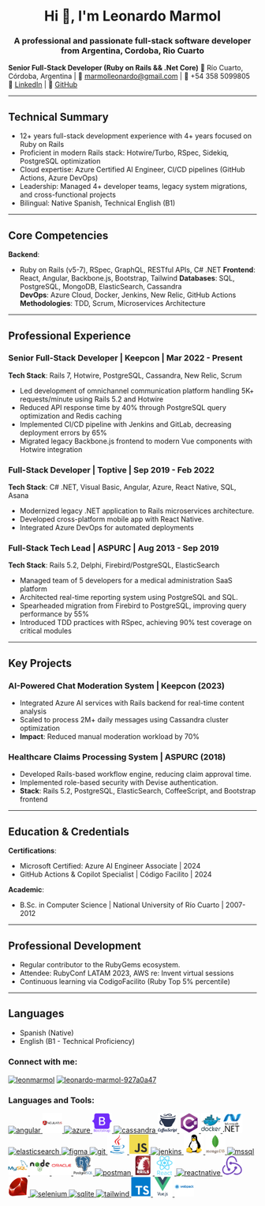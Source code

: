 <h1 align="center">Hi 👋, I'm Leonardo Marmol</h1>
<h3 align="center">A professional and passionate full-stack software developer from Argentina, Cordoba, Rio Cuarto</h3>

**Senior Full-Stack Developer (Ruby on Rails && .Net Core)**
📍 Río Cuarto, Córdoba, Argentina | 📧 marmolleonardo@gmail.com | 📱 +54 358 5099805  
🔗 [LinkedIn](https://www.linkedin.com/in/leonardo-marmol-927a0a47/) | 🐙 [GitHub](https://github.com/marmolleonardo)

---

## **Technical Summary**  
- 12+ years full-stack development experience with 4+ years focused on Ruby on Rails  
- Proficient in modern Rails stack: Hotwire/Turbo, RSpec, Sidekiq, PostgreSQL optimization  
- Cloud expertise: Azure Certified AI Engineer, CI/CD pipelines (GitHub Actions, Azure DevOps)  
- Leadership: Managed 4+ developer teams, legacy system migrations, and cross-functional projects  
- Bilingual: Native Spanish, Technical English (B1)  

---

## **Core Competencies**  
**Backend**:  
- Ruby on Rails (v5-7), RSpec, GraphQL, RESTful APIs, C# .NET
**Frontend**: React, Angular, Backbone.js, Bootstrap, Tailwind
**Databases**: SQL, PostgreSQL, MongoDB, ElasticSearch, Cassandra  
**DevOps**: Azure Cloud, Docker, Jenkins, New Relic, GitHub Actions  
**Methodologies**: TDD, Scrum, Microservices Architecture

---

## **Professional Experience**  

### **Senior Full-Stack Developer** | Keepcon | Mar 2022 - Present  
**Tech Stack**: Rails 7, Hotwire, PostgreSQL, Cassandra, New Relic, Scrum  
- Led development of omnichannel communication platform handling 5K+ requests/minute using Rails 5.2 and Hotwire  
- Reduced API response time by 40% through PostgreSQL query optimization and Redis caching  
- Implemented CI/CD pipeline with Jenkins and GitLab, decreasing deployment errors by 65%  
- Migrated legacy Backbone.js frontend to modern Vue components with Hotwire integration  

### **Full-Stack Developer** | Toptive | Sep 2019 - Feb 2022  
**Tech Stack**: C# .NET, Visual Basic, Angular, Azure, React Native, SQL, Asana
- Modernized legacy .NET application to Rails microservices architecture.
- Developed cross-platform mobile app with React Native.
- Integrated Azure DevOps for automated deployments

### **Full-Stack Tech Lead** | ASPURC | Aug 2013 - Sep 2019  
**Tech Stack**: Rails 5.2, Delphi, Firebird/PostgreSQL, ElasticSearch  
- Managed team of 5 developers for a medical administration SaaS platform  
- Architected real-time reporting system using PostgreSQL and SQL.
- Spearheaded migration from Firebird to PostgreSQL, improving query performance by 55%  
- Introduced TDD practices with RSpec, achieving 90% test coverage on critical modules  

---

## **Key Projects**  

### **AI-Powered Chat Moderation System** | Keepcon (2023)  
- Integrated Azure AI services with Rails backend for real-time content analysis  
- Scaled to process 2M+ daily messages using Cassandra cluster optimization  
- **Impact**: Reduced manual moderation workload by 70%  

### **Healthcare Claims Processing System** | ASPURC (2018)  
- Developed Rails-based workflow engine, reducing claim approval time.
- Implemented role-based security with Devise authentication.
- **Stack**: Rails 5.2, PostgreSQL, ElasticSearch, CoffeeScript, and Bootstrap frontend  

---

## **Education & Credentials**  
**Certifications**:  
- Microsoft Certified: Azure AI Engineer Associate | 2024  
- GitHub Actions & Copilot Specialist | Código Facilito | 2024  

**Academic**:  
- B.Sc. in Computer Science | National University of Río Cuarto | 2007-2012  

---

## **Professional Development**  
- Regular contributor to the RubyGems ecosystem.
- Attendee: RubyConf LATAM 2023, AWS re: Invent virtual sessions
- Continuous learning via CodigoFacilito (Ruby Top 5% percentile)

---

## **Languages**  
- Spanish (Native)  
- English (B1 - Technical Proficiency)

<h3 align="left">Connect with me:</h3>
<p align="left">
<a href="https://dev.to/leonmarmol" target="blank"><img align="center" src="https://raw.githubusercontent.com/rahuldkjain/github-profile-readme-generator/master/src/images/icons/Social/devto.svg" alt="leonmarmol" height="30" width="40" /></a>
<a href="https://linkedin.com/in/leonardo-marmol-927a0a47" target="blank"><img align="center" src="https://raw.githubusercontent.com/rahuldkjain/github-profile-readme-generator/master/src/images/icons/Social/linked-in-alt.svg" alt="leonardo-marmol-927a0a47" height="30" width="40" /></a>
</p>

<h3 align="left">Languages and Tools:</h3>
<p align="left"> <a href="https://angular.io" target="_blank" rel="noreferrer"> <img src="https://angular.io/assets/images/logos/angular/angular.svg" alt="angular" width="40" height="40"/> </a> <a href="https://angular.io" target="_blank" rel="noreferrer"> <img src="https://raw.githubusercontent.com/devicons/devicon/master/icons/angularjs/angularjs-original-wordmark.svg" alt="angularjs" width="40" height="40"/> </a> <a href="https://azure.microsoft.com/en-in/" target="_blank" rel="noreferrer"> <img src="https://www.vectorlogo.zone/logos/microsoft_azure/microsoft_azure-icon.svg" alt="azure" width="40" height="40"/> </a> <a href="https://getbootstrap.com" target="_blank" rel="noreferrer"> <img src="https://raw.githubusercontent.com/devicons/devicon/master/icons/bootstrap/bootstrap-plain-wordmark.svg" alt="bootstrap" width="40" height="40"/> </a> <a href="https://cassandra.apache.org/" target="_blank" rel="noreferrer"> <img src="https://www.vectorlogo.zone/logos/apache_cassandra/apache_cassandra-icon.svg" alt="cassandra" width="40" height="40"/> </a> <a href="https://offeescript.org" target="_blank" rel="noreferrer"> <img src="https://raw.githubusercontent.com/devicons/devicon/master/icons/coffeescript/coffeescript-original-wordmark.svg" alt="coffeescript" width="40" height="40"/> </a> <a href="https://www.w3schools.com/cs/" target="_blank" rel="noreferrer"> <img src="https://raw.githubusercontent.com/devicons/devicon/master/icons/csharp/csharp-original.svg" alt="csharp" width="40" height="40"/> </a> <a href="https://www.docker.com/" target="_blank" rel="noreferrer"> <img src="https://raw.githubusercontent.com/devicons/devicon/master/icons/docker/docker-original-wordmark.svg" alt="docker" width="40" height="40"/> </a> <a href="https://dotnet.microsoft.com/" target="_blank" rel="noreferrer"> <img src="https://raw.githubusercontent.com/devicons/devicon/master/icons/dot-net/dot-net-original-wordmark.svg" alt="dotnet" width="40" height="40"/> </a> <a href="https://www.elastic.co" target="_blank" rel="noreferrer"> <img src="https://www.vectorlogo.zone/logos/elastic/elastic-icon.svg" alt="elasticsearch" width="40" height="40"/> </a> <a href="https://www.figma.com/" target="_blank" rel="noreferrer"> <img src="https://www.vectorlogo.zone/logos/figma/figma-icon.svg" alt="figma" width="40" height="40"/> </a> <a href="https://git-scm.com/" target="_blank" rel="noreferrer"> <img src="https://www.vectorlogo.zone/logos/git-scm/git-scm-icon.svg" alt="git" width="40" height="40"/> </a> <a href="https://www.java.com" target="_blank" rel="noreferrer"> <img src="https://raw.githubusercontent.com/devicons/devicon/master/icons/java/java-original.svg" alt="java" width="40" height="40"/> </a> <a href="https://developer.mozilla.org/en-US/docs/Web/JavaScript" target="_blank" rel="noreferrer"> <img src="https://raw.githubusercontent.com/devicons/devicon/master/icons/javascript/javascript-original.svg" alt="javascript" width="40" height="40"/> </a> <a href="https://www.jenkins.io" target="_blank" rel="noreferrer"> <img src="https://www.vectorlogo.zone/logos/jenkins/jenkins-icon.svg" alt="jenkins" width="40" height="40"/> </a> <a href="https://www.linux.org/" target="_blank" rel="noreferrer"> <img src="https://raw.githubusercontent.com/devicons/devicon/master/icons/linux/linux-original.svg" alt="linux" width="40" height="40"/> </a> <a href="https://www.mongodb.com/" target="_blank" rel="noreferrer"> <img src="https://raw.githubusercontent.com/devicons/devicon/master/icons/mongodb/mongodb-original-wordmark.svg" alt="mongodb" width="40" height="40"/> </a> <a href="https://www.microsoft.com/en-us/sql-server" target="_blank" rel="noreferrer"> <img src="https://www.svgrepo.com/show/303229/microsoft-sql-server-logo.svg" alt="mssql" width="40" height="40"/> </a> <a href="https://www.mysql.com/" target="_blank" rel="noreferrer"> <img src="https://raw.githubusercontent.com/devicons/devicon/master/icons/mysql/mysql-original-wordmark.svg" alt="mysql" width="40" height="40"/> </a> <a href="https://nodejs.org" target="_blank" rel="noreferrer"> <img src="https://raw.githubusercontent.com/devicons/devicon/master/icons/nodejs/nodejs-original-wordmark.svg" alt="nodejs" width="40" height="40"/> </a> <a href="https://www.oracle.com/" target="_blank" rel="noreferrer"> <img src="https://raw.githubusercontent.com/devicons/devicon/master/icons/oracle/oracle-original.svg" alt="oracle" width="40" height="40"/> </a> <a href="https://www.postgresql.org" target="_blank" rel="noreferrer"> <img src="https://raw.githubusercontent.com/devicons/devicon/master/icons/postgresql/postgresql-original-wordmark.svg" alt="postgresql" width="40" height="40"/> </a> <a href="https://postman.com" target="_blank" rel="noreferrer"> <img src="https://www.vectorlogo.zone/logos/getpostman/getpostman-icon.svg" alt="postman" width="40" height="40"/> </a> <a href="https://rubyonrails.org" target="_blank" rel="noreferrer"> <img src="https://raw.githubusercontent.com/devicons/devicon/master/icons/rails/rails-original-wordmark.svg" alt="rails" width="40" height="40"/> </a> <a href="https://reactjs.org/" target="_blank" rel="noreferrer"> <img src="https://raw.githubusercontent.com/devicons/devicon/master/icons/react/react-original-wordmark.svg" alt="react" width="40" height="40"/> </a> <a href="https://reactnative.dev/" target="_blank" rel="noreferrer"> <img src="https://reactnative.dev/img/header_logo.svg" alt="reactnative" width="40" height="40"/> </a> <a href="https://redux.js.org" target="_blank" rel="noreferrer"> <img src="https://raw.githubusercontent.com/devicons/devicon/master/icons/redux/redux-original.svg" alt="redux" width="40" height="40"/> </a> <a href="https://www.ruby-lang.org/en/" target="_blank" rel="noreferrer"> <img src="https://raw.githubusercontent.com/devicons/devicon/master/icons/ruby/ruby-original.svg" alt="ruby" width="40" height="40"/> </a> <a href="https://www.selenium.dev" target="_blank" rel="noreferrer"> <img src="https://raw.githubusercontent.com/detain/svg-logos/780f25886640cef088af994181646db2f6b1a3f8/svg/selenium-logo.svg" alt="selenium" width="40" height="40"/> </a> <a href="https://www.sqlite.org/" target="_blank" rel="noreferrer"> <img src="https://www.vectorlogo.zone/logos/sqlite/sqlite-icon.svg" alt="sqlite" width="40" height="40"/> </a> <a href="https://tailwindcss.com/" target="_blank" rel="noreferrer"> <img src="https://www.vectorlogo.zone/logos/tailwindcss/tailwindcss-icon.svg" alt="tailwind" width="40" height="40"/> </a> <a href="https://www.typescriptlang.org/" target="_blank" rel="noreferrer"> <img src="https://raw.githubusercontent.com/devicons/devicon/master/icons/typescript/typescript-original.svg" alt="typescript" width="40" height="40"/> </a> <a href="https://vuejs.org/" target="_blank" rel="noreferrer"> <img src="https://raw.githubusercontent.com/devicons/devicon/master/icons/vuejs/vuejs-original-wordmark.svg" alt="vuejs" width="40" height="40"/> </a> <a href="https://webpack.js.org" target="_blank" rel="noreferrer"> <img src="https://raw.githubusercontent.com/devicons/devicon/d00d0969292a6569d45b06d3f350f463a0107b0d/icons/webpack/webpack-original-wordmark.svg" alt="webpack" width="40" height="40"/> </a> </p>
